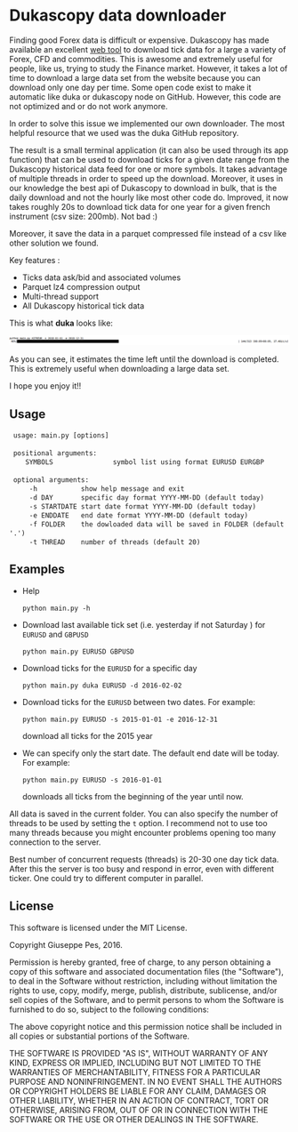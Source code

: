 # Dukascopy data downloader 

Finding good Forex data is difficult or expensive. Dukascopy has made available an excellent [web tool](https://www.dukascopy.com/swiss/english/marketwatch/historical/) to download tick data for a large a variety of 
Forex, CFD and commodities. This is awesome and extremely useful for people, like us, trying to study the Finance market. 
  However, it takes a lot of time to download a large data set from the website because you can download only one day per time. Some open code exist to make it automatic like duka or dukascopy node on GitHub. However, this code are not optimized and or do not work anymore.

In order to solve this issue we implemented our own downloader. The most helpful resource that we used was the duka GitHub repository.  

The result is a small terminal application (it can also be used through its app function) that can be used to download ticks for a given date range from the Dukascopy historical data feed for one or more symbols. It takes advantage of multiple threads in order to speed up the download. Moreover, it uses in our knowledge the best api of Dukascopy to download in bulk, that is the daily download and not the hourly like most other code do. Improved, it now takes roughly 20s to download tick data for one year for a given french instrument (csv size: 200mb). Not bad :)

Moreover, it save the data in a parquet compressed file instead of a csv like other solution we found.

Key features :
 - Ticks data ask/bid and associated volumes
 - Parquet lz4 compression output
 - Multi-thread support
 - All Dukascopy historical tick data

This is what **duka** looks like:

![](.img/Screenshot_2023-01-09_15-46-12.png)

As you can see, it estimates the time left until the download is completed. This is extremely useful when downloading a large data set. 


I hope you enjoy it!! 


## Usage
```
 usage: main.py [options]

 positional arguments:
    SYMBOLS               symbol list using format EURUSD EURGBP 

 optional arguments:
     -h           show help message and exit 
     -d DAY       specific day format YYYY-MM-DD (default today)
     -s STARTDATE start date format YYYY-MM-DD (default today)
     -e ENDDATE   end date format YYYY-MM-DD (default today)
     -f FOLDER    the dowloaded data will be saved in FOLDER (default '.')
     -t THREAD    number of threads (default 20)
```

## Examples


- Help

   ```
   python main.py -h
   ```
- Download last available tick set (i.e. yesterday if not Saturday ) for `EURUSD` and `GBPUSD` 

  ```
  python main.py EURUSD GBPUSD 
  ```
- Download ticks for the `EURUSD` for a specific day

  ``` 
  python main.py duka EURUSD -d 2016-02-02
  ```
- Download ticks for the `EURUSD` between two dates. For example:

  ```
  python main.py EURUSD -s 2015-01-01 -e 2016-12-31 
  ```
  download all ticks for the 2015 year

- We can specify only the start date. The default end date will be today. For example:   
  
  ```
  python main.py EURUSD -s 2016-01-01
  ```
  downloads all ticks from the beginning of the year until now. 

All data is saved in the current folder. You can also specify the number of threads to be used by setting the `t` option. 
I recommend not to use too many threads because you might encounter problems opening too many connection to the server. 
 
Best number of concurrent requests (threads) is 20-30 one day tick data. After this the server is too busy and respond in error, even with different ticker. One could try to different computer in parallel.

## License

This software is licensed under the MIT License.

Copyright Giuseppe Pes, 2016.

Permission is hereby granted, free of charge, to any person obtaining a
copy of this software and associated documentation files (the
"Software"), to deal in the Software without restriction, including
without limitation the rights to use, copy, modify, merge, publish,
distribute, sublicense, and/or sell copies of the Software, and to permit
persons to whom the Software is furnished to do so, subject to the
following conditions:

The above copyright notice and this permission notice shall be included
in all copies or substantial portions of the Software.

THE SOFTWARE IS PROVIDED "AS IS", WITHOUT WARRANTY OF ANY KIND, EXPRESS
OR IMPLIED, INCLUDING BUT NOT LIMITED TO THE WARRANTIES OF
MERCHANTABILITY, FITNESS FOR A PARTICULAR PURPOSE AND NONINFRINGEMENT. IN
NO EVENT SHALL THE AUTHORS OR COPYRIGHT HOLDERS BE LIABLE FOR ANY CLAIM,
DAMAGES OR OTHER LIABILITY, WHETHER IN AN ACTION OF CONTRACT, TORT OR
OTHERWISE, ARISING FROM, OUT OF OR IN CONNECTION WITH THE SOFTWARE OR THE
USE OR OTHER DEALINGS IN THE SOFTWARE.



